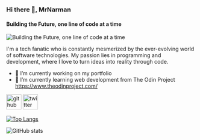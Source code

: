 ### Hi there 👋, MrNarman
#### Building the Future, one line of code at a time
![Building the Future, one line of code at a time](https://arturssmirnovs.github.io/github-profile-readme-generator/images/banner.png)

I'm a tech fanatic who is constantly mesmerized by the ever-evolving world of software technologies. My passion lies in programming and development, where I love to turn ideas into reality through code.

- 🔭 I’m currently working on my portfolio 
- 🌱 I’m currently learning web development from The Odin Project https://www.theodinproject.com/ 


[<img src='https://cdn.jsdelivr.net/npm/simple-icons@3.0.1/icons/github.svg' alt='github' height='40'>](https://github.com/MrNarman)  [<img src='https://cdn.jsdelivr.net/npm/simple-icons@3.0.1/icons/twitter.svg' alt='twitter' height='40'>](https://twitter.com/MrNarman)  

[![Top Langs](https://github-readme-stats.vercel.app/api/top-langs/?username=MrNarman)](https://github.com/anuraghazra/github-readme-stats)

![GitHub stats](https://github-readme-stats.vercel.app/api?username=MrNarman&show_icons=true)  

